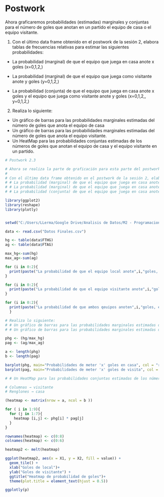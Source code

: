 # Postwork

Ahora graficaremos probabilidades (estimadas) marginales y conjuntas para el número de goles que anotan en un partido el equipo de casa o el equipo visitante.

1. Con el último data frame obtenido en el postwork de la sesión 2, elabora tablas de frecuencias relativas para estimar las siguientes probabilidades:

- La probabilidad (marginal) de que el equipo que juega en casa anote x goles (x=0,1,2,)

- La probabilidad (marginal) de que el equipo que juega como visitante anote y goles (y=0,1,2,)

- La probabilidad (conjunta) de que el equipo que juega en casa anote x goles y el equipo que juega como visitante anote y goles (x=0,1,2,, y=0,1,2,)

2. Realiza lo siguiente:

- Un gráfico de barras para las probabilidades marginales estimadas del número de goles que anota el equipo de casa
- Un gráfico de barras para las probabilidades marginales estimadas del número de goles que anota el equipo visitante.
- Un HeatMap para las probabilidades conjuntas estimadas de los números de goles que anotan el equipo de casa y el equipo visitante en un partido.

```r
# Postwork 2.3

# Ahora se realiza la parte de graficación para esta parte del postwork, para visualizar las anotaciones de diversos equipos, esto es útil par darse cuenta del desempeño de cada equipo.
# 
# Con el último data frame obtenido en el postwork de la sesión 2, elabora tablas de frecuencias relativas para estimar las siguientes probabilidades:
# # La probabilidad (marginal) de que el equipo que juega en casa anote x goles (x=0,1,2,)
# # La probabilidad (marginal) de que el equipo que juega en casa anote y goles (y=0,1,2,)
# # La probabilidad (conjunta) de que el equipo que juega en casa anote x goles y el equipo que juega como visitante anote y goles (x=0,1,2,, y=0,1,2,)

library(ggplot2)
library(reshape)
library(plotly)


setwd("C:/Users/LLerma/Google Drive/Analisis de Datos/M2 - Programacion y Estadistica con R/S3/Postwork")

data <- read.csv("Datos Finales.csv")

hg <- table(data$FTHG)
ag <- table(data$FTAG)

max_hg<-sum(hg)
max_ag<-sum(ag)

for (i in 0:2){
  print(paste("La probabilidad de que el equipo local anote",i,"goles, es de ", round(hg[i+1]/max_hg,4)))
}

for (i in 0:2){
  print(paste("La probabilidad de que el equipo visitante anote",i,"goles, es de ", round(ag[i+1]/max_hg,4)))
}

for (i in 0:2){
  print(paste("La probabilidad de que ambos qeuipos anoten",i,"goles, es de ", round((hg[i+1]/max_hg)*(ag[i+1]/max_hg),4)))
  }

# Realiza lo siguiente:
# # Un gráfico de barras para las probabilidades marginales estimadas del número de goles que anota el equipo de casa
# # Un gráfico de barras para las probabilidades marginales estimadas del número de goles que anota el equipo visitante.

phg <- (hg/max_hg)
pag <- (ag/max_ag)

a <- length(phg)
b <- length(pag)

barplot(phg, main="Probabilidades de meter 'x' goles en casa", col = "red")
barplot(pag, main="Probabilidades de meter 'x' goles de visita", col = "blue")

# # Un HeatMap para las probabilidades conjuntas estimadas de los números de goles que anotan el equipo de casa y el equipo visitante en un partido.

# Columnas → visitante
# Renglones → casa

(heatmap <- matrix(nrow = a, ncol = b ))

for ( i in 1:9){
  for (j in 1:7){
    heatmap [i,j] <- phg[i] * pag[j]
  }
}

rownames(heatmap) <- c(0:8)
colnames(heatmap) <- c(0:6)

heatmap2 <- melt(heatmap)

ggplot(heatmap2, aes(x = X1, y = X2, fill = value)) + 
  geom_tile() + 
  xlab("Goles de local")+ 
  ylab("Goles de visitante") +
  ggtitle("Heatmap de probabilidad de goles")+
  theme(plot.title = element_text(hjust = 0.5))

ggplotly(p)
```
